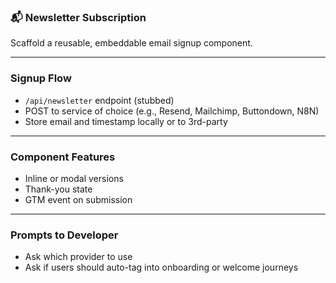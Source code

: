 ### 📬 Newsletter Subscription

Scaffold a reusable, embeddable email signup component.

---

### Signup Flow

- `/api/newsletter` endpoint (stubbed)
- POST to service of choice (e.g., Resend, Mailchimp, Buttondown, N8N)
- Store email and timestamp locally or to 3rd-party

---

### Component Features

- Inline or modal versions
- Thank-you state
- GTM event on submission

---

### Prompts to Developer

- Ask which provider to use
- Ask if users should auto-tag into onboarding or welcome journeys
